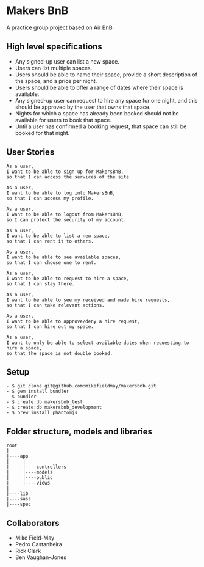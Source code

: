 Makers BnB
===========

A practice group project based on Air BnB

## High level specifications

- Any signed-up user can list a new space.
- Users can list multiple spaces.
- Users should be able to name their space, provide a short description of the space, and a price per night.
- Users should be able to offer a range of dates where their space is available.
- Any signed-up user can request to hire any space for one night, and this should be approved by the user that owns that space.
- Nights for which a space has already been booked should not be available for users to book that space.
- Until a user has confirmed a booking request, that space can still be booked for that night.

## User Stories
```
As a user,
I want to be able to sign up for MakersBnB,
so that I can access the services of the site

As a user,
I want to be able to log into MakersBnB,
so that I can access my profile.

As a user,
I want to be able to logout from MakersBnB,
so I can protect the security of my account.

As a user,
I want to be able to list a new space,
so that I can rent it to others.

As a user,
I want to be able to see available spaces,
so that I can choose one to rent.

As a user,
I want to be able to request to hire a space,
so that I can stay there.

As a user,
I want to be able to see my received and made hire requests,
so that I can take relevant actions.

As a user,
I want to be able to approve/deny a hire request,
so that I can hire out my space.

As a user,
I want to only be able to select available dates when requesting to hire a space,
so that the space is not double booked.
```

## Setup
```
- $ git clone git@github.com:mikefieldmay/makersbnb.git
- $ gem install bundler
- $ bundler
- $ create:db makersbnb_test
- $ create:db makersbnb_development
- $ brew install phantomjs
```

## Folder structure, models and libraries
```
root
|
|----app
|     |
|     |----controllers
|     |----models
|     |----public
|     |----views
|
|----lib
|----sass
|----spec
```



## Collaborators
- Mike Field-May
- Pedro Castanheira
- Rick Clark
- Ben Vaughan-Jones
